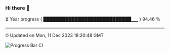 ### Hi there 👋

⏳ Year progress { ████████████████████████████▁▁ } 94.46 %

---

⏰ Updated on Mon, 11 Dec 2023 18:20:48 GMT

![Progress Bar CI](https://github.com/liununu/liununu/workflows/Progress%20Bar%20CI/badge.svg)
